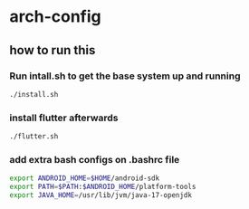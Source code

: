 # arch-config

## how to run this

### Run intall.sh to get the base system up and running

```bash
./install.sh
```

### install flutter afterwards

```bash
./flutter.sh
```

### add extra bash configs on .bashrc file

```bash
export ANDROID_HOME=$HOME/android-sdk
export PATH=$PATH:$ANDROID_HOME/platform-tools
export JAVA_HOME=/usr/lib/jvm/java-17-openjdk

```
